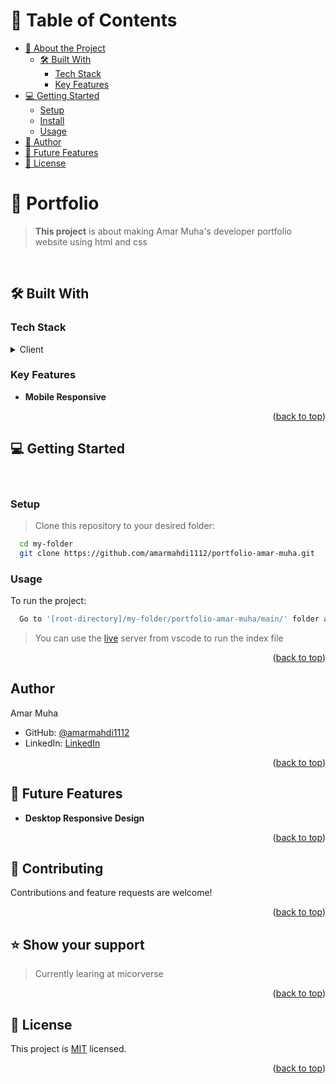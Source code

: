 <a name="readme-top"></a>

# 📗 Table of Contents

- [📖 About the Project](#about-project)
  - [🛠 Built With](#built-with)
    - [Tech Stack](#tech-stack)
    - [Key Features](#key-features)
- [💻 Getting Started](#getting-started)
  - [Setup](#setup)
  - [Install](#install)
  - [Usage](#usage)
- [👥 Author](#authors)
- [🔭 Future Features](#future-features)
- [📝 License](#license)


<!-- PROJECT DESCRIPTION -->

# 📖 Portfolio <a name="about-project"></a>

> **This project** is about making Amar Muha's developer portfolio website using html and css

<br>

## 🛠 Built With <a name="built-with"></a>

### Tech Stack <a name="tech-stack"></a>

<details>
  <summary>Client</summary>
  <ul>
    <li><a href="#">HTML AND CSS</a></li>
  </ul>
</details>

<!-- Features -->

### Key Features <a name="key-features"></a>

- **Mobile Responsive**
<!-- - **[key_feature_3]** -->

<p align="right">(<a href="#readme-top">back to top</a>)</p>
<!-- GETTING STARTED -->

## 💻 Getting Started <a name="getting-started"></a>
<br>

### Setup

> Clone this repository to your desired folder:

```sh
  cd my-folder
  git clone https://github.com/amarmahdi1112/portfolio-amar-muha.git
```
### Usage

To run the project:

```sh
  Go to '[root-directory]/my-folder/portfolio-amar-muha/main/' folder and execute the 'index.html' file

```
  > You can use the [live](https://marketplace.visualstudio.com/items?itemName=ritwickdey.LiveServer) server from vscode to run the index file 

<p align="right">(<a href="#readme-top">back to top</a>)</p>

<!-- AUTHOR -->

## Author <a name="authors"></a>

Amar Muha
- GitHub: [@amarmahdi1112](https://github.com/amarmahdi1112)
- LinkedIn: [LinkedIn](https://linkedin.com/in/amar-muha-698080178)

<p align="right">(<a href="#readme-top">back to top</a>)</p>

## 🔭 Future Features <a name="future-features"></a>

- **Desktop Responsive Design**

<p align="right">(<a href="#readme-top">back to top</a>)</p>

<!-- CONTRIBUTING -->

## 🤝 Contributing <a name="contributing"></a>

Contributions and feature requests are welcome!

<p align="right">(<a href="#readme-top">back to top</a>)</p>

<!-- SUPPORT -->

## ⭐️ Show your support <a name="support"></a>

> Currently learing at micorverse

<p align="right">(<a href="#readme-top">back to top</a>)</p>

## 📝 License <a name="license"></a>

This project is [MIT](./LICENSE.md) licensed.
<p align="right">(<a href="#readme-top">back to top</a>)</p>